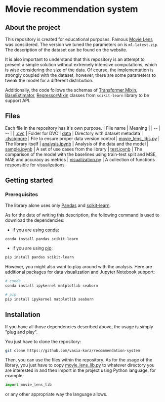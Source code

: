 # Movie recommendation system

## About the project
This repository is created for educational purposes. Famous [Movie Lens](https://grouplens.org/datasets/movielens/) was considered. The version we tuned the parameters on is `ml-latest.zip`. The description of the dataset can be found on the website.

It is also important to understand that this repository is an attempt to present a simple solution without extremely intensive computations, which is wise considering the size of the data. Of course, the implementation is strongly coupled with the dataset, however, there are some parameters to tweak the model for a different distribution.

Additionally, the code follows the schemas of [Transformer Mixin](https://scikit-learn.org/stable/modules/generated/sklearn.base.TransformerMixin.html), [BaseEstimator](https://scikit-learn.org/stable/modules/generated/sklearn.base.BaseEstimator.html), [RegressorMixin](https://scikit-learn.org/stable/modules/generated/sklearn.base.RegressorMixin.html) classes from `scikit-learn` library to be support API.


## Files
Each file in the repository has it's own purpose.
| File name | Meaning |
| -- | -- |
| [.dvc](.dvc) | Folder for DVC
| [data](data) | Directory with dataset metadata
| [.dvcignore](.dvcignore) | File to ensure proper data version control
| [movie_lens_libs.py](movie_lens_lib.py) | The library itself
| [analysis.ipynb](analysis.ipynb) | Analysis of the data and the model
| [sample.ipynb](sample.ipynb) | A set of use cases from the library
| [test.ipynb](test.ipynb) | The comparison of the model with the baselines using train-test split and MSE, MAE and accuracy as metrics 
| [visualization.py](visualization.py) | A collection of functions responsible for visualizations

## Getting started

### Prerequisites

The library alone uses only [Pandas](https://pandas.pydata.org/) and [scikit-learn](https://scikit-learn.org/stable/index.html).

As for the date of writing this description, the following command is used to download the dependencies:

- if you are using [conda](https://conda.io/en/latest/):
```sh
conda install pandas scikit-learn
```

- if you are using [pip](https://pypi.org/project/pip/):
```sh
pip install pandas scikit-learn
```

However, you might also want to play around with the analysis. Here are additional packages for data visualization and Jupyter Notebook support:
```sh
# conda
conda install ipykernel matplotlib seaborn
```

```sh
# pip
pip install ipykernel matplotlib seaborn
```

## Installation
If you have all those dependencies described above, the usage is simply "plug and play".

You just have to clone the repository:
```sh
git clone https://github.com/vasia-korz/recommendation-system
```

Then, you can use the files within the repository. As for the usage of the library, you just have to copy [movie_lens_lib.py](movie_lens_lib.py) to whatever directory you are interested in and then import in the project using Python language, for example:
```py
import movie_lens_lib
```
or any other appropriate way the language allows.